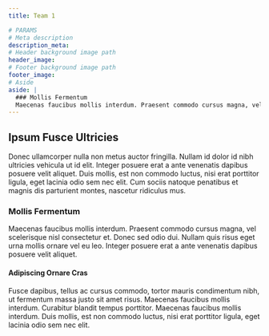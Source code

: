 ```yaml
---
title: Team 1

# PARAMS
# Meta description
description_meta: 
# Header background image path
header_image: 
# Footer background image path
footer_image: 
# Aside
aside: |
  ### Mollis Fermentum
  Maecenas faucibus mollis interdum. Praesent commodo cursus magna, vel scelerisque nisl consectetur et. Donec sed odio dui. Nullam quis risus eget urna mollis ornare vel eu leo. Integer posuere erat a ante venenatis dapibus posuere velit aliquet.
---
```


## Ipsum Fusce Ultricies
Donec ullamcorper nulla non metus auctor fringilla. Nullam id dolor id nibh ultricies vehicula ut id elit. Integer posuere erat a ante venenatis dapibus posuere velit aliquet. Duis mollis, est non commodo luctus, nisi erat porttitor ligula, eget lacinia odio sem nec elit. Cum sociis natoque penatibus et magnis dis parturient montes, nascetur ridiculus mus.

### Mollis Fermentum
Maecenas faucibus mollis interdum. Praesent commodo cursus magna, vel scelerisque nisl consectetur et. Donec sed odio dui. Nullam quis risus eget urna mollis ornare vel eu leo. Integer posuere erat a ante venenatis dapibus posuere velit aliquet.

#### Adipiscing Ornare Cras
Fusce dapibus, tellus ac cursus commodo, tortor mauris condimentum nibh, ut fermentum massa justo sit amet risus. Maecenas faucibus mollis interdum. Curabitur blandit tempus porttitor. Maecenas faucibus mollis interdum. Duis mollis, est non commodo luctus, nisi erat porttitor ligula, eget lacinia odio sem nec elit.
